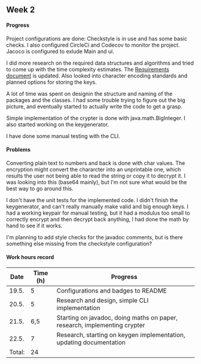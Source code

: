 ## Week 2

#### Progress

Project configurations are done: Checkstyle is in use and has some basic checks. I also configured CircleCi and Codecov to monitor the project. Jacoco is configured to exlude Main and ui. 

I did more research on the required data structures and algorithms and tried to come up with the time complexity estimates. The [Requirements document]((https://github.com/riiraty/belligerent-bludger/blob/master/documentation/requirements-document.md)) is updated. Also looked into character encoding standards and planned options for storing the keys.

A lot of time was spent on designin the structure and naming of the packages and the classes. I had some trouble trying to figure out the big picture, and eventually started to actually write the code to get a grasp.

Simple implementation of the crypter is done with java.math.BigInteger. I also started working on the keygenerator. 

I have done some manual testing with the CLI. 

#### Problems

Converting plain text to numbers and back is done with char values. The encryption might convert the chararcter into an unprintable one, which results the user not being able to read the string or copy it to decrypt it. I was looking into this (base64 mainly), but I'm not sure what would be the best way to go around this. 

I don't have the unit tests for the implemented code. I didn't finish the keygenerator, and can't really manually make valid and big enough keys. I had a working keypair for manual testing, but it had a modulus too small to correctly encrypt and then decrypt back anything, I had done the math by hand to see if it works. 

I'm planning to add style checks for the javadoc comments, but is there something else missing from the checkstyle configuration?

#### Work hours record

Date | Time (h) | Progress
-----|----------|----------
19.5.| 5 | Configurations and badges to README
20.5.| 5 | Research and design, simple CLI implementation
21.5.| 6,5 | Starting on javadoc, doing maths on paper, research, implementing crypter
22.5.| 7 | Research, starting on keygen implementation, updating documentation
Total:| 24